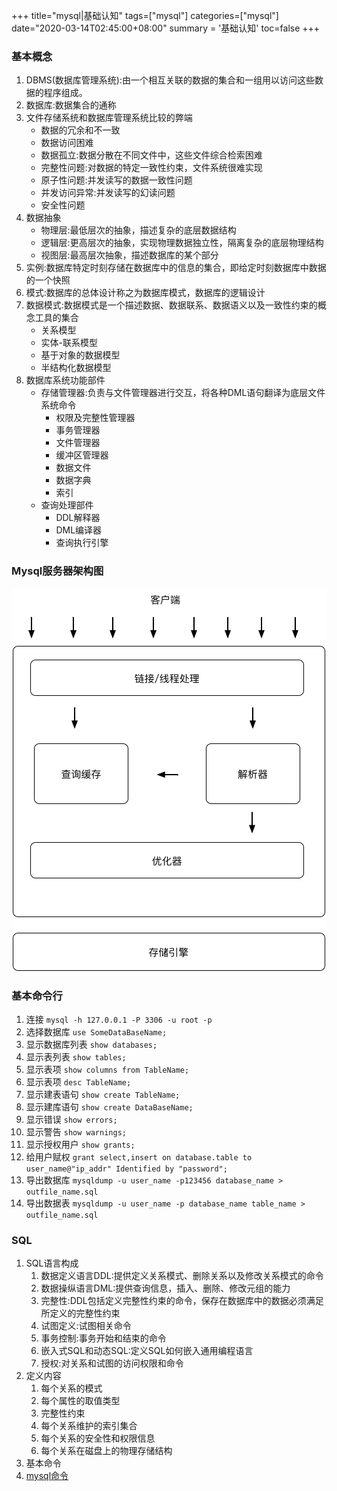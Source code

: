 +++
title="mysql|基础认知"
tags=["mysql"]
categories=["mysql"]
date="2020-03-14T02:45:00+08:00"
summary = '基础认知'
toc=false
+++

### 基本概念

1.	DBMS(数据库管理系统):由一个相互关联的数据的集合和一组用以访问这些数据的程序组成。
2.	数据库:数据集合的通称
3.	文件存储系统和数据库管理系统比较的弊端
	-	数据的冗余和不一致
	-	数据访问困难
	-	数据孤立:数据分散在不同文件中，这些文件综合检索困难
	-	完整性问题:对数据的特定一致性约束，文件系统很难实现
	-	原子性问题:并发读写的数据一致性问题
	-	并发访问异常:并发读写的幻读问题
	-	安全性问题
4.	数据抽象
	-	物理层:最低层次的抽象，描述复杂的底层数据结构
	-	逻辑层:更高层次的抽象，实现物理数据独立性，隔离复杂的底层物理结构
	-	视图层:最高层次抽象，描述数据库的某个部分
5.	实例:数据库特定时刻存储在数据库中的信息的集合，即给定时刻数据库中数据的一个快照
6.	模式:数据库的总体设计称之为数据库模式，数据库的逻辑设计
7.	数据模式:数据模式是一个描述数据、数据联系、数据语义以及一致性约束的概念工具的集合
	-	关系模型
	-	实体-联系模型
	-	基于对象的数据模型
	-	半结构化数据模型
8.	数据库系统功能部件
	-	存储管理器:负责与文件管理器进行交互，将各种DML语句翻译为底层文件系统命令
		-	权限及完整性管理器
		-	事务管理器
		-	文件管理器
		-	缓冲区管理器
		-	数据文件
		-	数据字典
		-	索引
	-	查询处理部件
		-	DDL解释器
		-	DML编译器
		-	查询执行引擎

### Mysql服务器架构图

![Mysql服务器架构图](img_0.png)

### 基本命令行

1.	连接 `mysql -h 127.0.0.1 -P 3306 -u root -p`
2.	选择数据库 `use SomeDataBaseName;`
3.	显示数据库列表 `show databases;`
4.	显示表列表 `show tables;`
5.	显示表项 `show columns from TableName;`
6.	显示表项 `desc TableName;`
7.	显示建表语句 `show create TableName;`
8.	显示建库语句 `show create DataBaseName;`
9.	显示错误 `show errors;`
10.	显示警告 `show warnings;`
11.	显示授权用户 `show grants;`
12.	给用户赋权 `grant select,insert on database.table to user_name@"ip_addr" Identified by "password";`
13.	导出数据库 `mysqldump -u user_name -p123456 database_name > outfile_name.sql`
14.	导出数据表 `mysqldump -u user_name -p database_name table_name > outfile_name.sql`

### SQL

1.	SQL语言构成
	1.	数据定义语言DDL:提供定义关系模式、删除关系以及修改关系模式的命令
	2.	数据操纵语言DML:提供查询信息，插入、删除、修改元组的能力
	3.	完整性:DDL包括定义完整性约束的命令，保存在数据库中的数据必须满足所定义的完整性约束
	4.	试图定义:试图相关命令
	5.	事务控制:事务开始和结束的命令
	6.	嵌入式SQL和动态SQL:定义SQL如何嵌入通用编程语言
	7.	授权:对关系和试图的访问权限和命令
2.	定义内容
	1.	每个关系的模式
	2.	每个属性的取值类型
	3.	完整性约束
	4.	每个关系维护的索引集合
	5.	每个关系的安全性和权限信息
	6.	每个关系在磁盘上的物理存储结构
3.	基本命令
4.	[mysql命令](http://www.runoob.com/mysql/mysql-select-database.html)


